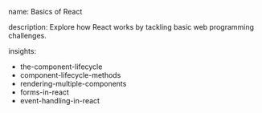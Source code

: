name: Basics of React

description: Explore how React works by tackling basic web programming challenges.

insights:
  - the-component-lifecycle
  - component-lifecycle-methods
  - rendering-multiple-components  
  - forms-in-react
  - event-handling-in-react

